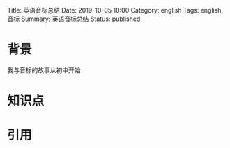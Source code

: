Title: 英语音标总结
Date: 2019-10-05 10:00
Category: english
Tags: english, 音标
Summary: 英语音标总结
Status: published

# 背景

我与音标的故事从初中开始

# 知识点


# 引用

